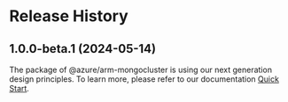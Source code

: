 # Release History
    
## 1.0.0-beta.1 (2024-05-14)

The package of @azure/arm-mongocluster is using our next generation design principles. To learn more, please refer to our documentation [Quick Start](https://aka.ms/azsdk/js/mgmt/quickstart).
